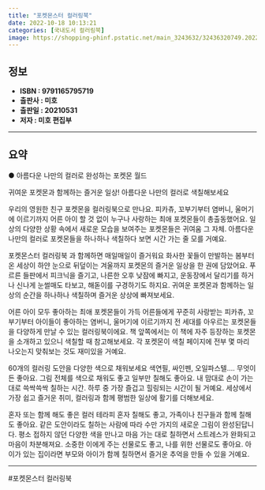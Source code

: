 ```yaml
---
title: "포켓몬스터 컬러링북"
date: 2022-10-18 10:13:21
categories: [국내도서 컬러링북]
image: https://shopping-phinf.pstatic.net/main_3243632/32436320749.20220527083605.jpg
---
```


## **정보**

- **ISBN : 9791165795719**
- **출판사 : 미호**
- **출판일 : 20210531**
- **저자 : 미호 편집부**

------



## **요약**

● 아름다운 나만의 컬러로 완성하는 포켓몬 월드

귀여운 포켓몬과 함께하는 즐거운 일상!
아름다운 나만의 컬러로 색칠해보세요

우리의 영원한 친구 포켓몬을 컬러링북으로 만나요. 피카츄, 꼬부기부터 염버니, 울머기에 이르기까지 어른 아이 할 것 없이 누구나 사랑하는 최애 포켓몬들이 총출동했어요. 일상의 다양한 상황 속에서 새로운 모습을 보여주는 포켓몬들은 귀여움 그 자체. 아름다운 나만의 컬러로 포켓몬들을 하나하나 색칠하다 보면 시간 가는 줄 모를 거예요. 

포켓몬스터 컬러링북 과 함께하면 매일매일이 즐거워요
화사한 꽃들이 만발하는 봄부터 온 세상이 하얀 눈으로 뒤덮이는 겨울까지 포켓몬의 즐거운 일상을 한 권에 담았어요. 푸르른 들판에서 피크닉을 즐기고, 나른한 오후 낮잠에 빠지고, 운동장에서 달리기를 하거나 신나게 눈썰매도 타보고, 해돋이를 구경하기도 하지요. 귀여운 포켓몬과 함께하는 일상의 순간을 하나하나 색칠하며 즐거운 상상에 빠져보세요.

어른 아이 모두 좋아하는 최애 포켓몬들이 가득
어른들에게 꾸준히 사랑받는 피카츄, 꼬부기부터 아이들이 좋아하는 염버니, 울머기에 이르기까지 전 세대를 아우르는 포켓몬들을 다양하게 만날 수 있는 컬러링북이에요. 책 앞쪽에서는 이 책에 자주 등장하는 포켓몬을 소개하고 있으니 색칠할 때 참고해보세요. 각 포켓몬이 색칠 페이지에 전부 몇 마리 나오는지 맞춰보는 것도 재미있을 거예요. 

60개의 컬러링 도안을 다양한 색으로 채워보세요
색연필, 싸인펜, 오일파스텔.... 무엇이든 좋아요. 그림 전체를 색으로 채워도 좋고 일부만 칠해도 좋아요. 내 맘대로 손이 가는 대로 쓱싹쓱싹 칠하는 시간. 하루 중 가장 즐겁고 힐링되는 시간이 될 거예요. 세상에서 가장 쉽고 즐거운 취미, 컬러링과 함께 평범한 일상에 활기를 더해보세요.

혼자 또는 함께 해도 좋은 컬러 테라피
혼자 칠해도 좋고, 가족이나 친구들과 함께 칠해도 좋아요. 같은 도안이라도 칠하는 사람에 따라 수만 가지의 새로운 그림이 완성된답니다. 평소 접하지 않던 다양한 색을 만나고 마음 가는 대로 칠하면서 스트레스가 완화되고 마음이 차분해져요. 소중한 이에게 주는 선물로도 좋고, 나를 위한 선물로도 좋아요. 아이가 있는 집이라면 부모와 아이가 함께 칠하면서 즐거운 추억을 만들 수 있을 거예요.

------

#포켓몬스터 컬러링북


